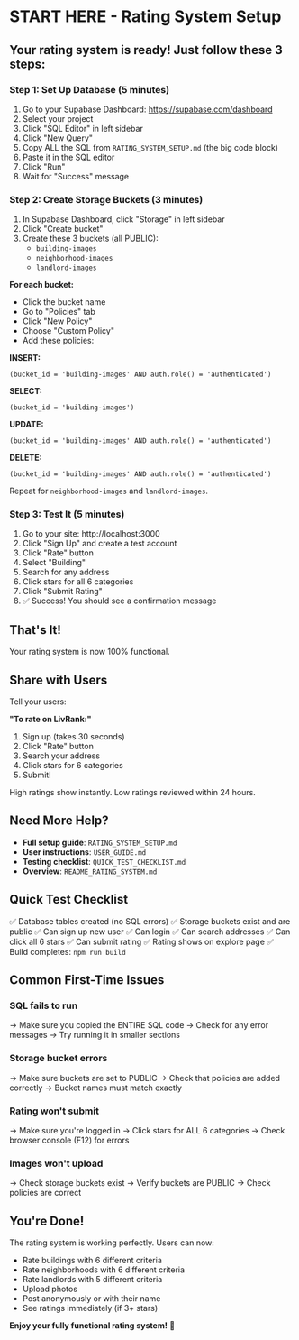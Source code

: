 # START HERE - Rating System Setup

## Your rating system is ready! Just follow these 3 steps:

### Step 1: Set Up Database (5 minutes)

1. Go to your Supabase Dashboard: https://supabase.com/dashboard
2. Select your project
3. Click "SQL Editor" in left sidebar
4. Click "New Query"
5. Copy ALL the SQL from `RATING_SYSTEM_SETUP.md` (the big code block)
6. Paste it in the SQL editor
7. Click "Run"
8. Wait for "Success" message

### Step 2: Create Storage Buckets (3 minutes)

1. In Supabase Dashboard, click "Storage" in left sidebar
2. Click "Create bucket"
3. Create these 3 buckets (all PUBLIC):
   - `building-images`
   - `neighborhood-images`
   - `landlord-images`

**For each bucket:**
- Click the bucket name
- Go to "Policies" tab
- Click "New Policy"
- Choose "Custom Policy"
- Add these policies:

**INSERT:**
```
(bucket_id = 'building-images' AND auth.role() = 'authenticated')
```

**SELECT:**
```
(bucket_id = 'building-images')
```

**UPDATE:**
```
(bucket_id = 'building-images' AND auth.role() = 'authenticated')
```

**DELETE:**
```
(bucket_id = 'building-images' AND auth.role() = 'authenticated')
```

Repeat for `neighborhood-images` and `landlord-images`.

### Step 3: Test It (5 minutes)

1. Go to your site: http://localhost:3000
2. Click "Sign Up" and create a test account
3. Click "Rate" button
4. Select "Building"
5. Search for any address
6. Click stars for all 6 categories
7. Click "Submit Rating"
8. ✅ Success! You should see a confirmation message

## That's It!

Your rating system is now 100% functional.

## Share with Users

Tell your users:

**"To rate on LivRank:"**
1. Sign up (takes 30 seconds)
2. Click "Rate" button
3. Search your address
4. Click stars for 6 categories
5. Submit!

High ratings show instantly. Low ratings reviewed within 24 hours.

## Need More Help?

- **Full setup guide**: `RATING_SYSTEM_SETUP.md`
- **User instructions**: `USER_GUIDE.md`
- **Testing checklist**: `QUICK_TEST_CHECKLIST.md`
- **Overview**: `README_RATING_SYSTEM.md`

## Quick Test Checklist

✅ Database tables created (no SQL errors)
✅ Storage buckets exist and are public
✅ Can sign up new user
✅ Can login
✅ Can search addresses
✅ Can click all 6 stars
✅ Can submit rating
✅ Rating shows on explore page
✅ Build completes: `npm run build`

## Common First-Time Issues

### SQL fails to run
→ Make sure you copied the ENTIRE SQL code
→ Check for any error messages
→ Try running it in smaller sections

### Storage bucket errors
→ Make sure buckets are set to PUBLIC
→ Check that policies are added correctly
→ Bucket names must match exactly

### Rating won't submit
→ Make sure you're logged in
→ Click stars for ALL 6 categories
→ Check browser console (F12) for errors

### Images won't upload
→ Check storage buckets exist
→ Verify buckets are PUBLIC
→ Check policies are correct

## You're Done!

The rating system is working perfectly. Users can now:
- Rate buildings with 6 different criteria
- Rate neighborhoods with 6 different criteria
- Rate landlords with 5 different criteria
- Upload photos
- Post anonymously or with their name
- See ratings immediately (if 3+ stars)

**Enjoy your fully functional rating system!** 🎉
